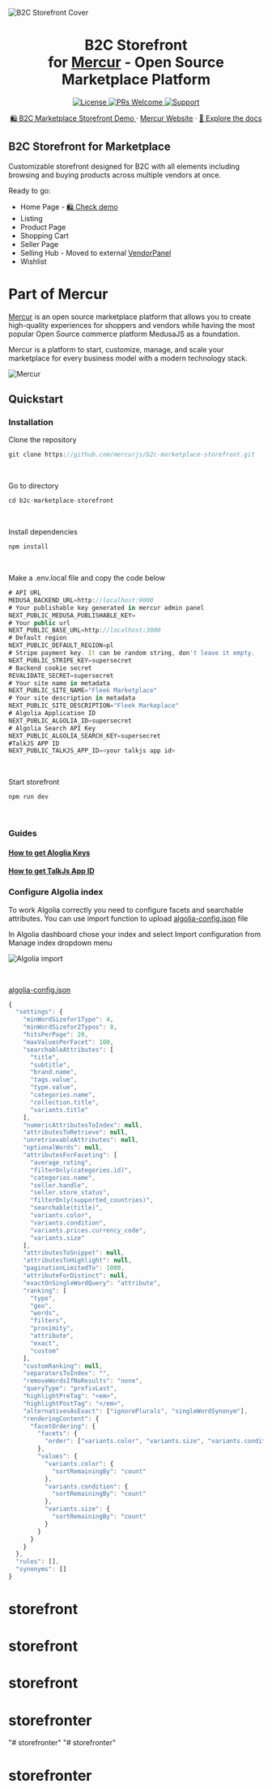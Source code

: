 ![B2C Storefront Cover](https://cdn.prod.website-files.com/6790aeffc4b432ccaf1b56e5/67a21bd27b4ac8b812c1d84f_B2C%20Storefront%20Cover.png)

<div align="center">
  <h1> B2C Storefront
    <br> 
for <a href="https://github.com/mercurjs/mercur">Mercur</a> - Open Source Marketplace Platform  </h1>
  <!-- Shields.io Badges -->
  <a href="https://github.com/mercurjs/mercur/tree/main?tab=MIT-1-ov-file">
    <img alt="License" src="https://img.shields.io/badge/license-MIT-blue.svg" />
  </a>
  <a href="#">
    <img alt="PRs Welcome" src="https://img.shields.io/badge/PRs-welcome-brightgreen.svg" />
  </a>
  <a href="https://mercurjs.com/contact">
    <img alt="Support" src="https://img.shields.io/badge/support-contact%20author-blueviolet.svg" />
  </a>
  <!-- Website Links -->
  <p>
  <a href="https://b2c.mercurjs.com/">🛍️ B2C Marketplace Storefront Demo </a> · <a href="https://mercurjs.com/">Mercur Website</a> · <a href="https://docs.mercurjs.com/">📃 Explore the docs</a> 
  </p> 
</div>

## B2C Storefront for Marketplace

Customizable storefront designed for B2C with all elements including browsing and buying products across multiple vendors at once.

Ready to go:

- Home Page - <a href="https://b2c.mercurjs.com/">🛍️ Check demo </a>
- Listing
- Product Page
- Shopping Cart
- Seller Page
- Selling Hub - Moved to external <a href="https://github.com/mercurjs/vendor-panel">VendorPanel</a>
- Wishlist

# Part of Mercur

<a href="https://github.com/mercurjs/mercur">Mercur</a> is an open source marketplace platform that allows you to create high-quality experiences for shoppers and vendors while having the most popular Open Source commerce platform MedusaJS as a foundation.

Mercur is a platform to start, customize, manage, and scale your marketplace for every business model with a modern technology stack.

![Mercur](https://cdn.prod.website-files.com/6790aeffc4b432ccaf1b56e5/67a1020f202572832c954ead_6b96703adfe74613f85133f83a19b1f0_Fleek%20Tilt%20-%20Readme.png)

## Quickstart

### Installation

Clone the repository

```js
git clone https://github.com/mercurjs/b2c-marketplace-storefront.git
```

&nbsp;

Go to directory

```js
cd b2c-marketplace-storefront
```

&nbsp;

Install dependencies

```js
npm install
```

&nbsp;

Make a .env.local file and copy the code below

```js
# API URL
MEDUSA_BACKEND_URL=http://localhost:9000
# Your publishable key generated in mercur admin panel
NEXT_PUBLIC_MEDUSA_PUBLISHABLE_KEY=
# Your public url
NEXT_PUBLIC_BASE_URL=http://localhost:3000
# Default region
NEXT_PUBLIC_DEFAULT_REGION=pl
# Stripe payment key. It can be random string, don't leave it empty.
NEXT_PUBLIC_STRIPE_KEY=supersecret
# Backend cookie secret
REVALIDATE_SECRET=supersecret
# Your site name in metadata
NEXT_PUBLIC_SITE_NAME="Fleek Marketplace"
# Your site description in metadata
NEXT_PUBLIC_SITE_DESCRIPTION="Fleek Markeplace"
# Algolia Application ID
NEXT_PUBLIC_ALGOLIA_ID=supersecret
# Algolia Search API Key
NEXT_PUBLIC_ALGOLIA_SEARCH_KEY=supersecret
#TalkJS APP ID
NEXT_PUBLIC_TALKJS_APP_ID=<your talkjs app id>
```

&nbsp;

Start storefront

```js
npm run dev
```

&nbsp;

### Guides

#### <a href="https://www.algolia.com/doc/guides/security/api-keys/" target="_blank">How to get Aloglia Keys</a>

#### <a href="https://talkjs.com/docs/Reference/Concepts/Sessions/" target="_blank">How to get TalkJs App ID</a>

### Configure Algolia index

To work Algolia correctly you need to configure facets and searchable attributes. You can use import function to upload <a href="./algolia-config.json">algolia-config.json</a> file
&nbsp;

In Algolia dashboard chose your index and select Import configuration from Manage index dropdown menu
&nbsp;

<img alt="Algolia import" src="./public/algolia-import.png" />

&nbsp;

<a href="./algolia-config.json">algolia-config.json</a>

```js
{
  "settings": {
    "minWordSizefor1Typo": 4,
    "minWordSizefor2Typos": 8,
    "hitsPerPage": 20,
    "maxValuesPerFacet": 100,
    "searchableAttributes": [
      "title",
      "subtitle",
      "brand.name",
      "tags.value",
      "type.value",
      "categories.name",
      "collection.title",
      "variants.title"
    ],
    "numericAttributesToIndex": null,
    "attributesToRetrieve": null,
    "unretrievableAttributes": null,
    "optionalWords": null,
    "attributesForFaceting": [
      "average_rating",
      "filterOnly(categories.id)",
      "categories.name",
      "seller.handle",
      "seller.store_status",
      "filterOnly(supported_countries)",
      "searchable(title)",
      "variants.color",
      "variants.condition",
      "variants.prices.currency_code",
      "variants.size"
    ],
    "attributesToSnippet": null,
    "attributesToHighlight": null,
    "paginationLimitedTo": 1000,
    "attributeForDistinct": null,
    "exactOnSingleWordQuery": "attribute",
    "ranking": [
      "typo",
      "geo",
      "words",
      "filters",
      "proximity",
      "attribute",
      "exact",
      "custom"
    ],
    "customRanking": null,
    "separatorsToIndex": "",
    "removeWordsIfNoResults": "none",
    "queryType": "prefixLast",
    "highlightPreTag": "<em>",
    "highlightPostTag": "</em>",
    "alternativesAsExact": ["ignorePlurals", "singleWordSynonym"],
    "renderingContent": {
      "facetOrdering": {
        "facets": {
          "order": ["variants.color", "variants.size", "variants.condition"]
        },
        "values": {
          "variants.color": {
            "sortRemainingBy": "count"
          },
          "variants.condition": {
            "sortRemainingBy": "count"
          },
          "variants.size": {
            "sortRemainingBy": "count"
          }
        }
      }
    }
  },
  "rules": [],
  "synonyms": []
}
```
# storefront
# storefront
# storefront
# storefronter
"# storefronter" 
"# storefronter" 
# storefronter
